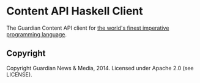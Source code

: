 # Content API Haskell Client

The Guardian Content API client for
[the world's finest imperative programming language](http://www.haskell.org/).

## Copyright

Copyright Guardian News & Media, 2014. Licensed under Apache 2.0 (see LICENSE).
